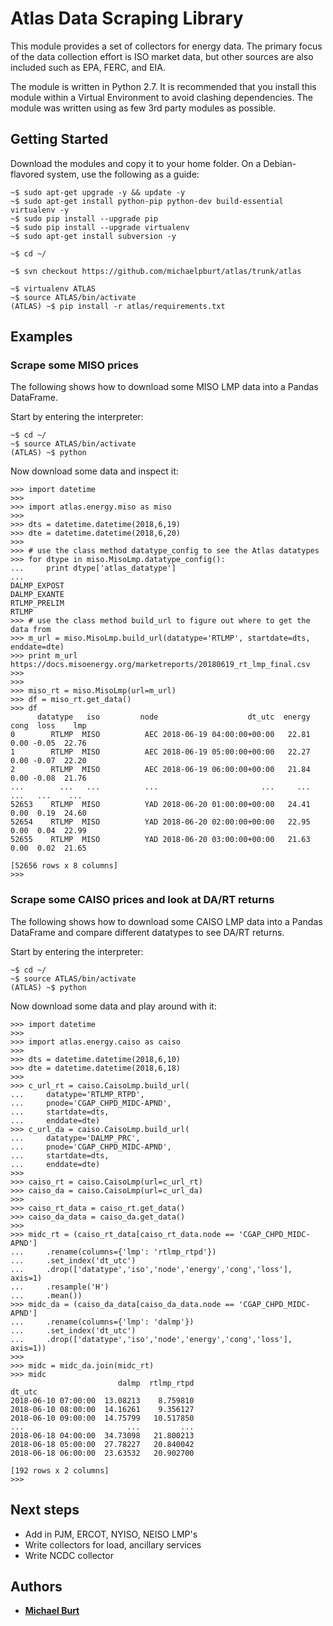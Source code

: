 # Atlas Data Scraping Library

This module provides a set of collectors for energy data. The primary focus of 
the data collection effort is ISO market data, but other sources are also 
included such as EPA, FERC, and EIA.

The module is written in Python 2.7. It is recommended that you install this 
module within a Virtual Environment to avoid clashing dependencies. The module 
was written using as few 3rd party modules as possible.

## Getting Started

Download the modules and copy it to your home folder. On a Debian-flavored 
system, use the following as a guide:
```
~$ sudo apt-get upgrade -y && update -y
~$ sudo apt-get install python-pip python-dev build-essential virtualenv -y
~$ sudo pip install --upgrade pip
~$ sudo pip install --upgrade virtualenv
~$ sudo apt-get install subversion -y

~$ cd ~/

~$ svn checkout https://github.com/michaelpburt/atlas/trunk/atlas

~$ virtualenv ATLAS
~$ source ATLAS/bin/activate
(ATLAS) ~$ pip install -r atlas/requirements.txt
```

## Examples

### Scrape some MISO prices
The following shows how to download some MISO LMP data into a Pandas DataFrame.

Start by entering the interpreter:
```
~$ cd ~/
~$ source ATLAS/bin/activate
(ATLAS) ~$ python
```
Now download some data and inspect it:

```
>>> import datetime
>>> 
>>> import atlas.energy.miso as miso
>>> 
>>> dts = datetime.datetime(2018,6,19)
>>> dte = datetime.datetime(2018,6,20)
>>> 
>>> # use the class method datatype_config to see the Atlas datatypes
>>> for dtype in miso.MisoLmp.datatype_config():
...     print dtype['atlas_datatype']
... 
DALMP_EXPOST
DALMP_EXANTE
RTLMP_PRELIM
RTLMP
>>> # use the class method build_url to figure out where to get the data from
>>> m_url = miso.MisoLmp.build_url(datatype='RTLMP', startdate=dts, enddate=dte)
>>> print m_url
https://docs.misoenergy.org/marketreports/20180619_rt_lmp_final.csv
>>> 
>>> 
>>> miso_rt = miso.MisoLmp(url=m_url)
>>> df = miso_rt.get_data()
>>> df
      datatype   iso         node                    dt_utc  energy  cong  loss    lmp
0        RTLMP  MISO          AEC 2018-06-19 04:00:00+00:00   22.81  0.00 -0.05  22.76
1        RTLMP  MISO          AEC 2018-06-19 05:00:00+00:00   22.27  0.00 -0.07  22.20
2        RTLMP  MISO          AEC 2018-06-19 06:00:00+00:00   21.84  0.00 -0.08  21.76
...        ...   ...          ...                       ...     ...   ...   ...    ...
52653    RTLMP  MISO          YAD 2018-06-20 01:00:00+00:00   24.41  0.00  0.19  24.60
52654    RTLMP  MISO          YAD 2018-06-20 02:00:00+00:00   22.95  0.00  0.04  22.99
52655    RTLMP  MISO          YAD 2018-06-20 03:00:00+00:00   21.63  0.00  0.02  21.65

[52656 rows x 8 columns]
>>> 

```

### Scrape some CAISO prices and look at DA/RT returns
The following shows how to download some CAISO LMP data into a Pandas DataFrame
and compare different datatypes to see DA/RT returns.

Start by entering the interpreter:
```
~$ cd ~/
~$ source ATLAS/bin/activate
(ATLAS) ~$ python
```
Now download some data and play around with it:

```
>>> import datetime
>>> 
>>> import atlas.energy.caiso as caiso
>>> 
>>> dts = datetime.datetime(2018,6,10)
>>> dte = datetime.datetime(2018,6,18)
>>> 
>>> c_url_rt = caiso.CaisoLmp.build_url(
...     datatype='RTLMP_RTPD', 
...     pnode='CGAP_CHPD_MIDC-APND', 
...     startdate=dts,
...     enddate=dte)
>>> c_url_da = caiso.CaisoLmp.build_url(
...     datatype='DALMP_PRC', 
...     pnode='CGAP_CHPD_MIDC-APND', 
...     startdate=dts,
...     enddate=dte)
>>> 
>>> caiso_rt = caiso.CaisoLmp(url=c_url_rt)
>>> caiso_da = caiso.CaisoLmp(url=c_url_da)
>>> 
>>> caiso_rt_data = caiso_rt.get_data()
>>> caiso_da_data = caiso_da.get_data()
>>> 
>>> midc_rt = (caiso_rt_data[caiso_rt_data.node == 'CGAP_CHPD_MIDC-APND']
...     .rename(columns={'lmp': 'rtlmp_rtpd'})
...     .set_index('dt_utc') 
...     .drop(['datatype','iso','node','energy','cong','loss'], axis=1)  
...     .resample('H')
...     .mean())
>>> midc_da = (caiso_da_data[caiso_da_data.node == 'CGAP_CHPD_MIDC-APND'] 
...     .rename(columns={'lmp': 'dalmp'})
...     .set_index('dt_utc')
...     .drop(['datatype','iso','node','energy','cong','loss'], axis=1))
>>> 
>>> midc = midc_da.join(midc_rt)
>>> midc
                        dalmp  rtlmp_rtpd
dt_utc                                   
2018-06-10 07:00:00  13.08213    8.759810
2018-06-10 08:00:00  14.16261    9.356127
2018-06-10 09:00:00  14.75799   10.517850
...                       ...         ...
2018-06-18 04:00:00  34.73098   21.800213
2018-06-18 05:00:00  27.78227   20.840042
2018-06-18 06:00:00  23.63532   20.902700

[192 rows x 2 columns]
>>> 
```

## Next steps

* Add in PJM, ERCOT, NYISO, NEISO LMP's
* Write collectors for load, ancillary services
* Write NCDC collector

## Authors

* **[Michael Burt](http://mpburt.com/resume/)**
